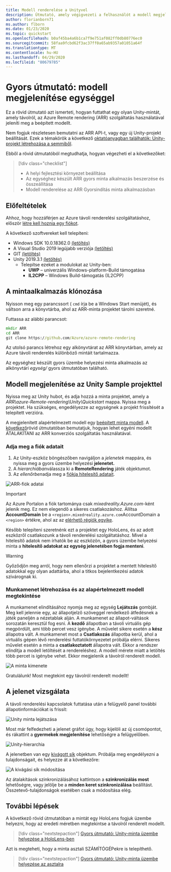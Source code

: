 ```yaml
---
title: Modell renderelése a Unityvel
description: Útmutató, amely végigvezeti a felhasználót a modell megjelenítésének lépésein
author: florianborn71
ms.author: flborn
ms.date: 01/23/2020
ms.topic: quickstart
ms.openlocfilehash: b0af45ba4a6b1ca7f9e751af082ff0db80776ec0
ms.sourcegitcommit: 58faa9fcbd62f3ac37ff0a65ab9357a01051a64f
ms.translationtype: MT
ms.contentlocale: hu-HU
ms.lasthandoff: 04/29/2020
ms.locfileid: "80679785"
---
```

# <a name="quickstart-render-a-model-with-unity"></a>Gyors útmutató: modell megjelenítése egységgel

Ez a rövid útmutató azt ismerteti, hogyan futtathat egy olyan Unity-mintát, amely távolról, az Azure Remote rendering (ARR) szolgáltatás használatával jeleníti meg a beépített modellt.

Nem fogjuk részletesen bemutatni az ARR API-t, vagy egy új Unity-projekt beállítását. Ezek a témakörök a következő [oktatóanyagban találhatók: Unity-projekt létrehozása a semmiből](../tutorials/unity/project-setup.md).

Ebből a rövid útmutatóból megtudhatja, hogyan végezheti el a következőket:
> [!div class="checklist"]
>
>* A helyi fejlesztési környezet beállítása
>* Az egységhez készült ARR gyors minta alkalmazás beszerzése és összeállítása
>* Modell renderelése az ARR Gyorsindítás minta alkalmazásban

## <a name="prerequisites"></a>Előfeltételek

Ahhoz, hogy hozzáférjen az Azure távoli renderelési szolgáltatáshoz, először [létre kell hoznia egy fiókot](../how-tos/create-an-account.md).

A következő szoftvereket kell telepíteni:

* Windows SDK 10.0.18362.0 [(letöltés)](https://developer.microsoft.com/windows/downloads/windows-10-sdk)
* A Visual Studio 2019 legújabb verziója [(letöltés)](https://visualstudio.microsoft.com/vs/older-downloads/)
* GIT [(letöltés)](https://git-scm.com/downloads)
* Unity 2019.3.1 [(letöltés)](https://unity3d.com/get-unity/download)
  * Telepítse ezeket a modulokat az Unity-ben:
    * **UWP** – univerzális Windows-platform-Build támogatása
    * **IL2CPP** – Windows Build-támogatás (IL2CPP)

## <a name="clone-the-sample-app"></a>A mintaalkalmazás klónozása

Nyisson meg egy parancssort ( `cmd` írja be a Windows Start menüjét), és váltson arra a könyvtárba, ahol az ARR-minta projektet tárolni szeretné.

Futtassa az alábbi parancsot:

```cmd
mkdir ARR
cd ARR
git clone https://github.com/Azure/azure-remote-rendering
```

Az utolsó parancs létrehoz egy alkönyvtárat az ARR könyvtárban, amely az Azure távoli renderelés különböző mintáit tartalmazza.

Az egységhez készült gyors üzembe helyezési minta alkalmazás az alkönyvtári *egység/* gyors útmutatóban található.

## <a name="rendering-a-model-with-the-unity-sample-project"></a>Modell megjelenítése az Unity Sample projekttel

Nyissa meg az Unity hubot, és adja hozzá a minta projektet, amely a *ARR\azure-Remote-rendering\Unity\Quickstart* mappa.
Nyissa meg a projektet. Ha szükséges, engedélyezze az egységnek a projekt frissítését a telepített verzióra.

A megjelenített alapértelmezett modell egy [beépített minta modell](../samples/sample-model.md). A [következő](convert-model.md)rövid útmutatóban bemutatjuk, hogyan lehet egyéni modellt ÁTALAKÍTANI az ARR konverziós szolgáltatás használatával.

### <a name="enter-your-account-info"></a>Adja meg a fiók adatait

1. Az Unity-eszköz böngészőben navigáljon a *jelenetek* mappára, és nyissa meg a gyors üzembe helyezési **jelenetet.**
1. A *hierarchiában*válassza ki a **RemoteRendering** játék objektumot.
1. Az *ellenőrben*adja meg a [fiókja hitelesítő adatait](../how-tos/create-an-account.md).

![ARR-fiók adatai](./media/arr-sample-account-info.png)

> [!IMPORTANT]
> Az Azure Portalon a fiók tartománya csak *mixedreality.Azure.com*-ként jelenik meg. Ez nem elegendő a sikeres csatlakozáshoz.
> Állítsa **AccountDomain** be a `<region>.mixedreality.azure.com`AccountDomain a `<region>` értékre, ahol az az [elérhető régiók egyike](../reference/regions.md).

Később telepíteni szeretnénk ezt a projektet egy HoloLens, és az adott eszközről csatlakozunk a távoli renderelési szolgáltatáshoz. Mivel a hitelesítő adatok nem írhatók be az eszközön, a gyors üzembe helyezési minta a **hitelesítő adatokat az egység jelenetében fogja menteni**.

> [!WARNING]
> Győződjön meg arról, hogy nem ellenőrzi a projektet a mentett hitelesítő adatokkal egy olyan adattárba, ahol a titkos bejelentkezési adatok szivárognak ki.

### <a name="create-a-session-and-view-the-default-model"></a>Munkamenet létrehozása és az alapértelmezett modell megtekintése

A munkamenet elindításához nyomja meg az egység **Lejátszás** gombját. Meg kell jelennie egy, az állapotjelző szöveggel rendelkező átfedésnek a *játék* paneljén a nézetablak alján. A munkamenet az állapot-váltások sorozatán keresztül fog esni. A **kezdő** állapotban a távoli virtuális gép megpördült, ami több percet vesz igénybe. A művelet sikere esetén a **kész** állapotra vált. A munkamenet most a **Csatlakozás** állapotba kerül, ahol a virtuális gépen lévő renderelési futtatókörnyezetet próbálja elérni. Sikeres művelet esetén a minta a **csatlakoztatott** állapotra vált. Ekkor a rendszer elindítja a modell letöltését a rendereléshez. A modell mérete miatt a letöltés több percet is igénybe vehet. Ekkor megjelenik a távolról renderelt modell.

![A minta kimenete](media/arr-sample-output.png)

Gratulálunk! Most megtekint egy távolról renderelt modellt!

## <a name="inspecting-the-scene"></a>A jelenet vizsgálata

A távoli renderelési kapcsolatok futtatása után a felügyelő panel további állapotinformációkat is frissít:

![Unity minta lejátszása](./media/arr-sample-configure-session-running.png)

Most már felfedezheti a jelenet gráfot úgy, hogy kijelöli az új csomópontot, és rákattint a **gyermekek megjelenítése** lehetőségre a felügyelőben.

![Unity-hierarchia](./media/unity-hierarchy.png)

A jelenetben van egy [kivágott sík](../overview/features/cut-planes.md) objektum. Próbálja meg engedélyezni a tulajdonságait, és helyezze át a következőre:

![A kivágási sík módosítása](media/arr-sample-unity-cutplane.png)

Az átalakítások szinkronizálásához kattintson a **szinkronizálás most** lehetőségre, vagy jelölje be a **minden keret szinkronizálása** beállítást. Összetevő-tulajdonságok esetében csak a módosítása elég.

## <a name="next-steps"></a>További lépések

A következő rövid útmutatóban a mintát egy HoloLens fogjuk üzembe helyezni, hogy az eredeti méretben megtekintse a távolról renderelt modellt.

> [!div class="nextstepaction"]
> [Gyors útmutató: Unity-minta üzembe helyezése a HoloLens-ben](deploy-to-hololens.md)

Azt is megteheti, hogy a minta asztali SZÁMÍTÓGÉPekre is telepíthető.

> [!div class="nextstepaction"]
> [Gyors útmutató: Unity-minta üzembe helyezése az asztalra](deploy-to-desktop.md)